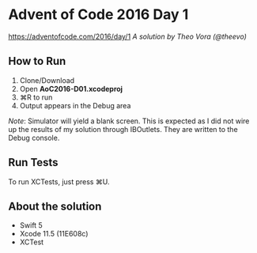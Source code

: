# Advent of Code 2016 Day 1

https://adventofcode.com/2016/day/1
*A solution by Theo Vora (@theevo)*


## How to Run

1. Clone/Download
2. Open **AoC2016-D01.xcodeproj**
3. ⌘R to run
4. Output appears in the Debug area

*Note*: Simulator will yield a blank screen. This is expected as I did not wire up the results of my solution through IBOutlets. They are written to the Debug console.

## Run Tests

To run XCTests, just press ⌘U.

## About the solution

* Swift 5
* Xcode 11.5 (11E608c)
* XCTest
